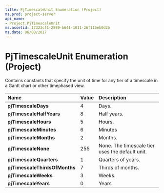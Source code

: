 ```yaml
---
title: PjTimescaleUnit Enumeration (Project)
ms.prod: project-server
api_name:
- Project.PjTimescaleUnit
ms.assetid: 17323cf1-2889-b641-1011-26f115eb0d2b
ms.date: 06/08/2017
---
```



# PjTimescaleUnit Enumeration (Project)

Contains constants that specify the unit of time for any tier of a timescale in a Gantt chart or other timephased view. 



|**Name**|**Value**|**Description**|
|:-----|:-----|:-----|
|**pjTimescaleDays**|4|Days.|
|**pjTimescaleHalfYears**|8|Half years.|
|**pjTimescaleHours**|5|Hours.|
|**pjTimescaleMinutes**|6|Minutes|
|**pjTimescaleMonths**|2|Months.|
|**pjTimescaleNone**|255|None. The timescale tier uses the default unit.|
|**pjTimescaleQuarters**|1|Quarters of years.|
|**pjTimescaleThirdsOfMonths**|7|Thirds of months.|
|**pjTimescaleWeeks**|3|Weeks.|
|**pjTimescaleYears**|0|Years.|

